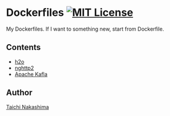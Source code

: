 # Dockerfiles [![MIT License](http://img.shields.io/badge/license-MIT-blue.svg?style=flat-square)](https://github.com/tcnksm/dockerfiles/blob/master/LICENCE)

My Dockerfiles. If I want to something new, start from Dockerfile.

## Contents

- [h2o](/h2o)
- [nghttp2](/nghttp2)
- [Apache Kafla](/kafka)

## Author

[Taichi Nakashima](https://github.com/tcnksm)


